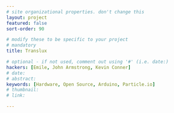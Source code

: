 ```yaml
---
# site organizational properties. don't change this
layout: project
featured: false
sort-order: 90

# modify these to be specific to your project
# mandatory
title: Translux

# optional - if not used, comment out using '#' (i.e. date:)
hackers: [Emile, John Armstrong, Kevin Conner]
# date: 
# abstract: 
keywords: [Hardware, Open Source, Arduino, Particle.io]
# thumbnail: 
# link:

---
```


<!-- more -->

<!--Here's some info on markdown https://help.github.com/articles/basic-writing-and-formatting-syntax/ -->